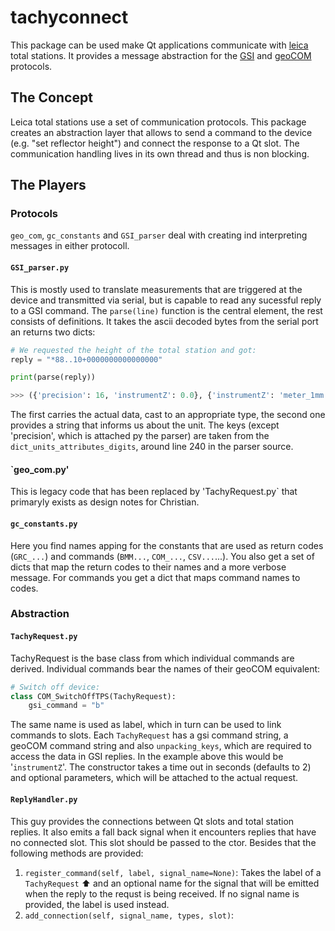 # tachyconnect

This package can be used make Qt applications communicate with [leica](https://leica-geosystems.com/) total stations.
It provides a message abstraction for the [GSI](https://totalopenstation.readthedocs.io/en/stable/input_formats/if_leica_gsi.html) and [geoCOM](http://webarchiv.ethz.ch/geometh-data/student/eg1/2010/02_deformation/TPS1200_GeoCOM_Manual.pdf) protocols.

## The Concept

Leica total stations use a set of communication protocols.
This package creates an abstraction layer that allows to send a command to the device (e.g. "set reflector height") and connect the response to a Qt slot.
The communication handling lives in its own thread and thus is non blocking. 

## The Players

### Protocols
`geo_com`, `gc_constants` and `GSI_parser` deal with creating ind interpreting messages in either protocoll.


#### `GSI_parser.py`

This is mostly used to translate measurements that are triggered at the device and transmitted via serial, but is capable to read any sucessful reply to a GSI command.
The `parse(line)` function is the central element, the rest consists of definitions.
It takes the ascii decoded bytes from the serial port an returns two dicts: 

```python
# We requested the height of the total station and got:
reply = "*88..10+0000000000000000"

print(parse(reply))

>>> ({'precision': 16, 'instrumentZ': 0.0}, {'instrumentZ': 'meter_1mm'})
```

The first carries the actual data, cast to an appropriate type, the second one provides a string that informs us about the unit. 
The keys (except 'precision', which is attached py the parser) are taken from the `dict_units_attributes_digits`, around line 240 in the parser source.


#### `geo_com.py'

This is legacy code that has been replaced by 'TachyRequest.py` that primaryly exists as design notes for Christian. 


#### `gc_constants.py`

Here you find names apping for the constants that are used as return codes (`GRC_...`) and commands (`BMM...`, `COM_...`, `CSV...`...).
You also get a set of dicts that map the return codes to their names and a more verbose message.
For commands you get a dict that maps command names to codes.


### Abstraction

#### `TachyRequest.py`

TachyRequest is the base class from which individual commands are derived. 
Individual commands bear the names of their geoCOM equivalent:

```python
# Switch off device:
class COM_SwitchOffTPS(TachyRequest):
    gsi_command = "b"

```

The same name is used as label, which in turn can be used to link commands to slots.
Each `TachyRequest` has a gsi command string, a geoCOM command string and also `unpacking_keys`, which are required to access the data in GSI replies.
In the example above this would be '`instrumentZ`'.
The constructor takes a time out in seconds (defaults to 2) and optional parameters, which will be attached to the actual request.


#### `ReplyHandler.py`

This guy provides the connections between Qt slots and total station replies.
It also emits a fall back signal when it encounters replies that have no connected slot. 
This slot should be passed to the ctor.
Besides that the following methods are provided:

1. `register_command(self, label, signal_name=None)`: Takes the label of a `TachyRequest` ⬆️ and an optional name for the signal that will be emitted when the reply to the requst is being received. If no signal name is provided, the label is used instead.
1. `add_connection(self, signal_name, types, slot)`: 
